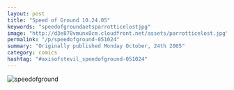 ```yaml
---
layout: post
title: "Speed of Ground 10.24.05"
keywords: "speedofgroundaetsparrotticelostjpg"
image: "http://d3e878vmunx8cm.cloudfront.net/assets/parrotticelost.jpg"
permalink: "/p/speedofground-051024"
summary: "Originally published Monday October, 24th 2005"
category: comics
hashtag: "#axisofstevil_speedofground-051024"
---
```


![speedofground](http://d3e878vmunx8cm.cloudfront.net/assets/parrotticelost.jpg)
